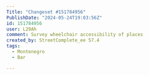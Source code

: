 ```yaml
---
Title: "Changeset #151784956"
PublishDate: "2024-05-24T19:03:56Z"
id: 151784956
user: L29Ah
comment: Survey wheelchair accessibility of places
created_by: StreetComplete_ee 57.4
tags:
  - Montenegro
  - Bar

---
```


